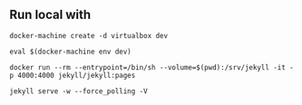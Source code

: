 
Run local with
---------------  

```
docker-machine create -d virtualbox dev

eval $(docker-machine env dev)

docker run --rm --entrypoint=/bin/sh --volume=$(pwd):/srv/jekyll -it -p 4000:4000 jekyll/jekyll:pages

jekyll serve -w --force_polling -V
```
